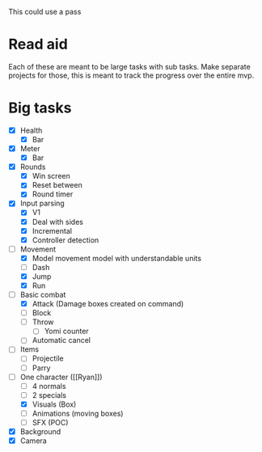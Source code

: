 This could use a pass

# Read aid
Each of these are meant to be large tasks with sub tasks. Make separate projects for those, this is meant to track the progress over the entire mvp.
# Big tasks
- [x] Health
	- [x] Bar
- [x] Meter
	- [x] Bar
- [x] Rounds
	- [x] Win screen
	- [x] Reset between
	- [x] Round timer
- [x] Input parsing
	- [x] V1
	- [x] Deal with sides
	- [x] Incremental
	- [x] Controller detection
- [ ] Movement
	- [x] Model movement model with understandable units
	- [ ] Dash
	- [x] Jump
	- [x] Run
- [ ] Basic combat
	- [x] Attack (Damage boxes created on command)
	- [ ] Block
	- [ ] Throw
		- [ ] Yomi counter
	- [ ] Automatic cancel
- [ ] Items
	- [ ] Projectile
	- [ ] Parry
- [ ] One character ([[Ryan]])
	- [ ] 4 normals
	- [ ] 2 specials
	- [x] Visuals (Box)
	- [ ] Animations (moving boxes)
	- [ ] SFX (POC)
- [x] Background
- [x] Camera
